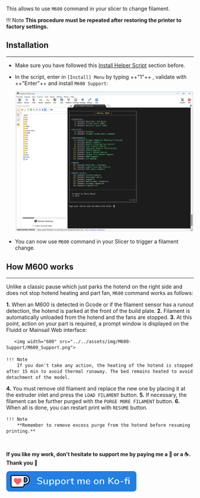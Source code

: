 This allows to use `M600` command in your slicer to change filament.

!!! Note
    **This procedure must be repeated after restoring the printer to factory settings.**


## Installation
<hr>

- Make sure you have followed this <a href="../../helper-script/helper-script-installation">Install Helper Script</a> section before.

- In the script, enter in `[Install] Menu` by typing ++"1"++ , validate with ++"Enter"++ and install `M600 Support`:

    <img width="900" src="../../assets/img/Creality-Helper-Script/Install_Menu.png">

- You can now use `M600` command in your Slicer to trigger a filament change.


## How M600 works
<hr>

Unlike a classic pause which just parks the hotend on the right side and does not stop hotend heating and part fan, `M600` command works as follows:

  **1.** When an M600 is detected in Gcode or if the filament sensor has a runout detection, the hotend is parked at the front of the build plate.
  **2.** Filament is automatically unloaded from the hotend and the fans are stopped.
  **3.** At this point, action on your part is required, a prompt window is displayed on the Fluidd or Mainsail Web interface:
      
       <img width="600" src="../../assets/img/M600-Support/M600_Support.png">   
      
    !!! Note
        If you don't take any action, the heating of the hotend is stopped after 15 min to avoid thermal runaway. The bed remains heated to avoid detachment of the model.

  **4.** You must remove old filament and replace the new one by placing it at the extruder inlet and press the `LOAD FILAMENT` button.
  **5.** If necessary, the filament can be further purged with the `PURGE MORE FILAMENT` button.
  **6.** When all is done, you can restart print with `RESUME` button.
    
    !!! Note
        **Remember to remove excess purge from the hotend before resuming printing.**

<br />

**If you like my work, don't hesitate to support me by paying me a 🍺 or a ☕. Thank you 🙂**

<a href="https://ko-fi.com/guilouz" target="_blank"><img width="350" src="../../assets/img/home/Ko-fi.png"></a>

